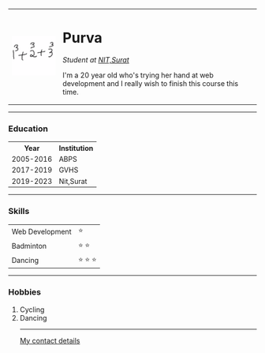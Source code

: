 <!DOCTYPE html>
<html lang="en" dir="ltr">

<head>
  <meta charset="utf-8">
  <title>Purva Bhatt</title>
</head>

<body>
  <table cellspacing="20">
    <td><img src="dp.png" alt="This is Purva's Picture"></td>
    <td><h1>Purva</h1>
    <p><em>Student at <a href="https://www.svnit.ac.in/">NIT,Surat</a></em></p>
    <p>I'm a 20 year old who's trying her hand at web development and I really wish to finish this course this time.</p></td>
  </table>
  <hr size="6" color="black">
  <h3>Education</h3>
  <table cellspacing="10">
    <tr>
      <th>Year</th>
      <th>Institution</th>
    </tr>
    <tr>
      <td>2005-2016</td>
      <td>ABPS</td>
    </tr>
    <tr>
      <td>2017-2019</td>
      <td>GVHS</td>
    </tr>
    <tr>
      <td>2019-2023</td>
      <td>Nit,Surat</td>
    </tr>
  </table>
  <hr size="2" color="black">
  <h3>Skills</h3>
  <table cellspacing="10">
    <tr>
      <td>Web Development</td>
      <td>&#11088;</td>
    </tr>
    <tr>
      <td>Badminton</td>
      <td>&#11088; &#11088;</td>
    </tr>
    <tr>
      <td>Dancing</td>
      <td>&#11088; &#11088; &#11088;</td>
    </tr>
  </table>
  <hr size="2" color="black">
  <h3>Hobbies</h3>
  <ol>
    <li>Cycling</li>
    <li>Dancing</li>
  <hr size="2" color="black">
  <p><a href="contact details.html"> My contact details </a></p>
</body>
</html>
